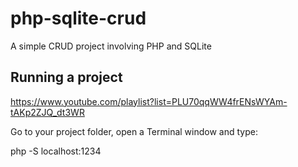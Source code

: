 # php-sqlite-crud

A simple CRUD project involving PHP and SQLite

## Running a project

https://www.youtube.com/playlist?list=PLU70qqWW4frENsWYAm-tAKp2ZJQ_dt3WR

Go to your project folder, open a Terminal window and type:

php -S localhost:1234